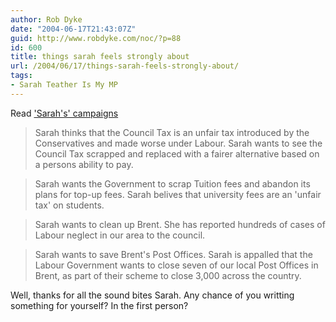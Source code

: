 ```yaml
---
author: Rob Dyke
date: "2004-06-17T21:43:07Z"
guid: http://www.robdyke.com/noc/?p=88
id: 600
title: things sarah feels strongly about
url: /2004/06/17/things-sarah-feels-strongly-about/
tags:
- Sarah Teather Is My MP
---
```

Read ['Sarah's' campaigns](http://www.sarahteather.libdems.org.uk/page.php?header-campaigns)

> Sarah thinks that the Council Tax is an unfair tax introduced by the Conservatives and made worse under Labour. Sarah wants to see the Council Tax scrapped and replaced with a fairer alternative based on a persons ability to pay.

> Sarah wants the Government to scrap Tuition fees and abandon its plans for top-up fees. Sarah belives that university fees are an 'unfair tax' on students.

> Sarah wants to clean up Brent. She has reported hundreds of cases of Labour neglect in our area to the council.

> Sarah wants to save Brent's Post Offices. Sarah is appalled that the Labour Government wants to close seven of our local Post Offices in Brent, as part of their scheme to close 3,000 across the country.

Well, thanks for all the sound bites Sarah. Any chance of you writting something for yourself? In the first person?